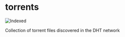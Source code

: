 torrents 
========
![Indexed](https://img.shields.io/badge/indexed-259242-blue)

Collection of torrent files discovered in the DHT network
